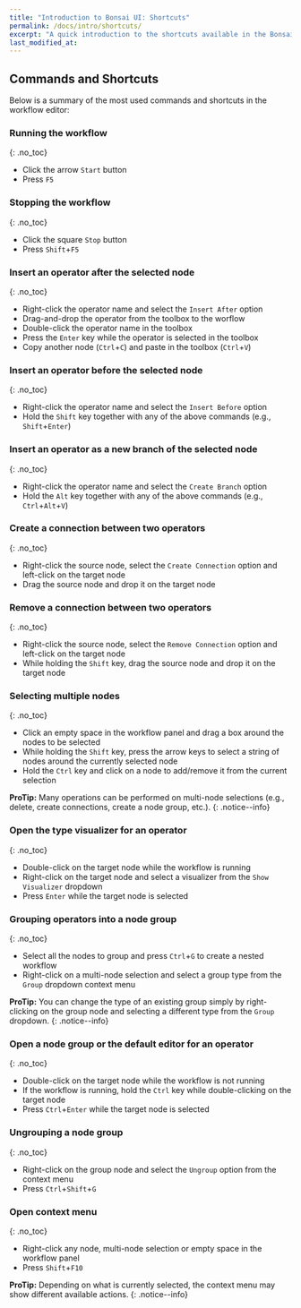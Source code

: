 ```yaml
---
title: "Introduction to Bonsai UI: Shortcuts"
permalink: /docs/intro/shortcuts/
excerpt: "A quick introduction to the shortcuts available in the Bonsai UI."
last_modified_at:
---
```


## Commands and Shortcuts

Below is a summary of the most used commands and shortcuts in the workflow editor:

### Running the workflow

{: .no_toc}

- Click the arrow `Start` button
- Press `F5`

### Stopping the workflow

{: .no_toc}

- Click the square `Stop` button
- Press `Shift`+`F5`

### Insert an operator after the selected node

{: .no_toc}

- Right-click the operator name and select the `Insert After` option
- Drag-and-drop the operator from the toolbox to the worflow
- Double-click the operator name in the toolbox
- Press the `Enter` key while the operator is selected in the toolbox
- Copy another node (`Ctrl`+`C`) and paste in the toolbox (`Ctrl`+`V`)

### Insert an operator before the selected node

{: .no_toc}

- Right-click the operator name and select the `Insert Before` option
- Hold the `Shift` key together with any of the above commands (e.g., `Shift`+`Enter`)

### Insert an operator as a new branch of the selected node

{: .no_toc}

- Right-click the operator name and select the `Create Branch` option
- Hold the `Alt` key together with any of the above commands (e.g., `Ctrl`+`Alt`+`V`)

### Create a connection between two operators

{: .no_toc}

- Right-click the source node, select the `Create Connection` option and left-click on the target node
- Drag the source node and drop it on the target node

### Remove a connection between two operators

{: .no_toc}

- Right-click the source node, select the `Remove Connection` option and left-click on the target node
- While holding the `Shift` key, drag the source node and drop it on the target node

### Selecting multiple nodes

{: .no_toc}

- Click an empty space in the workflow panel and drag a box around the nodes to be selected
- While holding the `Shift` key, press the arrow keys to select a string of nodes around the currently selected node
- Hold the `Ctrl` key and click on a node to add/remove it from the current selection

**ProTip:** Many operations can be performed on multi-node selections (e.g., delete, create connections, create a node group, etc.).
{: .notice--info}

### Open the type visualizer for an operator

{: .no_toc}

- Double-click on the target node while the workflow is running
- Right-click on the target node and select a visualizer from the `Show Visualizer` dropdown
- Press `Enter` while the target node is selected

### Grouping operators into a node group

{: .no_toc}

- Select all the nodes to group and press `Ctrl`+`G` to create a nested workflow
- Right-click on a multi-node selection and select a group type from the `Group` dropdown context menu

**ProTip:** You can change the type of an existing group simply by right-clicking on the group node and selecting a different type from the `Group` dropdown.
{: .notice--info}

### Open a node group or the default editor for an operator

{: .no_toc}

- Double-click on the target node while the workflow is not running
- If the workflow is running, hold the `Ctrl` key while double-clicking on the target node
- Press `Ctrl`+`Enter` while the target node is selected

### Ungrouping a node group

{: .no_toc}

- Right-click on the group node and select the `Ungroup` option from the context menu
- Press `Ctrl`+`Shift`+`G`

### Open context menu

{: .no_toc}

- Right-click any node, multi-node selection or empty space in the workflow panel
- Press `Shift`+`F10`

**ProTip:** Depending on what is currently selected, the context menu may show different available actions.
{: .notice--info}